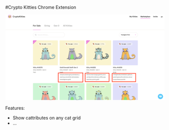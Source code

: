 #Crypto Kitties Chrome Extension


![Screenshot](/screenshot.png?raw=true)

Features:
* Show cattributes on any cat grid
* ...